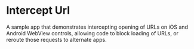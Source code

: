 Intercept Url
==============

A sample app that demonstrates intercepting opening of URLs on iOS and Android WebView controls, allowing code to block loading of URLs, or reroute those requests to alternate apps.
